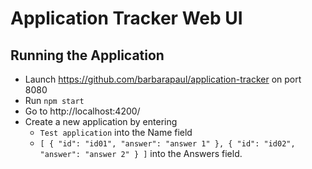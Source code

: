 # Application Tracker Web UI

## Running the Application

* Launch https://github.com/barbarapaul/application-tracker on port 8080
* Run `npm start`
* Go to http://localhost:4200/
* Create a new application by entering
  * `Test application` into the Name field
  * `[
         {
           "id": "id01",
           "answer": "answer 1"
         },
         {
           "id": "id02",
           "answer": "answer 2"
         }
       ]` into the Answers field.
    
